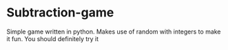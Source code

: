 # Subtraction-game
Simple game written in python. Makes use of random with integers to make it fun. You should definitely try it
